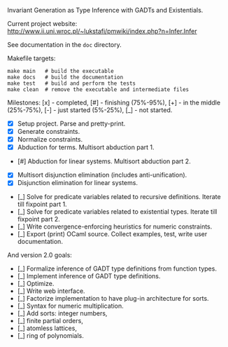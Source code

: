 Invariant Generation as Type Inference with GADTs and Existentials.

Current project website: http://www.ii.uni.wroc.pl/~lukstafi/pmwiki/index.php?n=Infer.Infer

See documentation in the `doc` directory.

Makefile targets:
```
make main   # build the executable
make docs   # build the documentation
make test   # build and perform the tests
make clean  # remove the executable and intermediate files
```

Milestones: [x] - completed, [#] - finishing (75%-95%), [+] - in the middle (25%-75%), [-] - just started (5%-25%), [_] - not started.
- [x] Setup project. Parse and pretty-print.
- [x] Generate constraints.
- [x] Normalize constraints.
- [x] Abduction for terms. Multisort abduction part 1.
- [#] Abduction for linear systems. Multisort abduction part 2.
- [x] Multisort disjunction elimination (includes anti-unification).
- [x] Disjunction elimination for linear systems.
- [_] Solve for predicate variables related to recursive definitions. Iterate till fixpoint part 1.
- [_] Solve for predicate variables related to existential types. Iterate till fixpoint part 2.
- [_] Write convergence-enforcing heuristics for numeric constraints.
- [_] Export (print) OCaml source. Collect examples, test, write user documentation.

And version 2.0 goals:
- [_] Formalize inference of GADT type definitions from function types.
- [_] Implement inference of GADT type definitions.
- [_] Optimize.
- [_] Write web interface.
- [_] Factorize implementation to have plug-in architecture for sorts.
- [_] Syntax for numeric multiplication.
- [_] Add sorts: integer numbers,
- [_] finite partial orders,
- [_] atomless lattices,
- [_] ring of polynomials.
